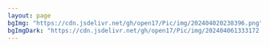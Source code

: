 ```yaml
---
layout: page
bgImg: "https://cdn.jsdelivr.net/gh/open17/Pic/img/202404020238396.png"
bgImgDark: "https://cdn.jsdelivr.net/gh/open17/Pic/img/202404061333172.jpeg"
---
```

<script setup>
import {
  VPTeamPage,
  VPTeamPageTitle,
  VPTeamMembers
} from 'vitepress/theme'

const members = [
  {
    avatar: 'https://avatars.githubusercontent.com/u/121916671?v=4',
    name: 'AllenYGY',
    title: '坐看苍苔色，欲上人衣来。',
    desc:"<a href='https://www.allenygy.vip/' target='_blank'>View more</a>",
  },
  {
    avatar: 'https://avatars.githubusercontent.com/u/103395523?v=4',
    name: 'Harkerbest',
    title: 'Try your best,do your best',
    desc:"<a href='https://www.harkerbest.cn/' target='_blank'>View more</a>",
  },
]
</script>

<VPTeamPage>
  <VPTeamPageTitle>
    <template #title>
      Friends
    </template>
    <template #lead>
Here are the blog or site links of some of my wonderful friends. Explore the enriching content they've curated, with each link serving as a gateway to their unique perspectives and passions.
    </template>
  </VPTeamPageTitle>
  <VPTeamMembers
    :members="members"
  />
</VPTeamPage>